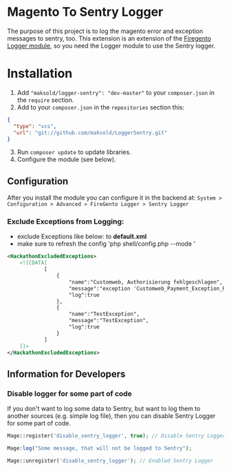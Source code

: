 # Magento To Sentry Logger

The purpose of this project is to log the magento error and exception messages to sentry, too. This extension is an extension of the [Firegento Logger module](https://github.com/firegento/firegento-logger), so you need the Logger module to use the Sentry logger.

# Installation
1. Add `"maksold/logger-sentry": "dev-master"` to your `composer.json` in the `require` section.
2. Add to your `composer.json` in the `repositories` section this:
```json
{
  "type": "vcs",
  "url": "git://github.com/maksold/LoggerSentry.git"
}
```

3. Run `composer update` to update libraries.
4. Configure the module (see below).

## Configuration

After you install the module you can configure it in the backend at: `System > Configuration > Advanced > FireGento Logger > Sentry Logger`

### Exclude Exceptions from Logging:
* exclude Exceptions like below: to **default.xml**
* make sure to refresh the config 'php shell/config.php --mode <mode>'
```xml
<HackathonExcludedExceptions>
    <![CDATA[
            [
                {
                    "name":"Customweb, Authorisierung fehlgeschlagen",
                    "message":"exception 'Customweb_Payment_Exception_RecurringPaymentErrorException' with message 'Die Autorisierung ist fehlgeschlagen.",
                    "log":true
                },
                {
                    "name":"TestException",
                    "message":"TestException",
                    "log":true
                }
            ]      
    ]]>
</HackathonExcludedExceptions>
```
## Information for Developers
### Disable logger for some part of code
If you don't want to log some data to Sentry, but want to log them to another sources (e.g. simple log file), then you can disable Sentry Logger for some part of code.
```php
Mage::register('disable_sentry_logger', true); // Disable Sentry Logger

Mage:log("Some message, that will not be logged to Sentry");

Mage::unregister('disable_sentry_logger'); // Enabled Sentry Logger
```